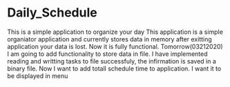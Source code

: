 # Daily_Schedule
This is a simple application to organize your day
This application is a simple organiator application and currently stores data in memory
after exitting application your data is lost.
Now it is fully functional. Tomorrow(03212020) I am going to add functionality to store
data in file.
I have implemented reading and writting tasks to file successfuly, the infirmation is saved
in a binary file.
Now I want to add totall schedule time to application. I want it to be displayed in menu
